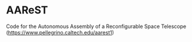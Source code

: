 # AAReST
Code for the Autonomous Assembly of a Reconfigurable Space Telescope (https://www.pellegrino.caltech.edu/aarest1)
